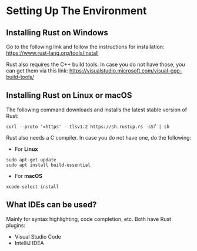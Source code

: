 # Setting Up The Environment

## Installing Rust on Windows

Go to the following link and follow the instructions for installation: <https://www.rust-lang.org/tools/install>

Rust also requires the C++ build tools. In case you do not have those, you can get them via this link: <https://visualstudio.microsoft.com/visual-cpp-build-tools/>

## Installing Rust on Linux or macOS
The following command downloads and installs the latest stable version of Rust:
```shell
curl --proto '=https' --tlsv1.2 https://sh.rustup.rs -sSf | sh
```
Rust also needs a C compiler. In case you do not have one, do the following:
* For **Linux**
```shell
sudo apt-get update
sudo apt install build-essential
```
* For **macOS**
```shell
xcode-select install
```

## What IDEs can be used?
Mainly for syntax highlighting, code completion, etc. Both have Rust plugins:
* Visual Studio Code
* IntelliJ IDEA